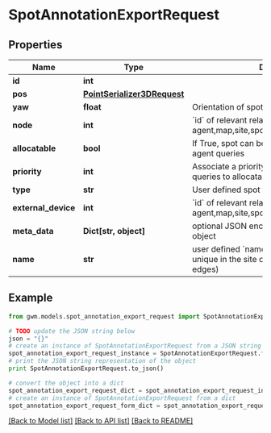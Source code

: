 # SpotAnnotationExportRequest


## Properties
Name | Type | Description | Notes
------------ | ------------- | ------------- | -------------
**id** | **int** |  | [optional] 
**pos** | [**PointSerializer3DRequest**](PointSerializer3DRequest.md) |  | 
**yaw** | **float** | Orientation of spot in radians | 
**node** | **int** | &#x60;id&#x60; of relevant related element eg: agent,map,site,spot,node,edge,external_device | [optional] 
**allocatable** | **bool** | If True, spot can be allocated in response to agent queries | [optional] 
**priority** | **int** | Associate a priority to the spot, e.g. for spot queries to allocatable spots | [optional] 
**type** | **str** | User defined spot type | [optional] 
**external_device** | **int** | &#x60;id&#x60; of relevant related element eg: agent,map,site,spot,node,edge,external_device | [optional] 
**meta_data** | **Dict[str, object]** | optional JSON encoded metadata for this object | [optional] 
**name** | **str** | user defined &#x60;name&#x60; of this object. Must be unique in the site or map (for nodes and edges) | [optional] 

## Example

```python
from gwm.models.spot_annotation_export_request import SpotAnnotationExportRequest

# TODO update the JSON string below
json = "{}"
# create an instance of SpotAnnotationExportRequest from a JSON string
spot_annotation_export_request_instance = SpotAnnotationExportRequest.from_json(json)
# print the JSON string representation of the object
print SpotAnnotationExportRequest.to_json()

# convert the object into a dict
spot_annotation_export_request_dict = spot_annotation_export_request_instance.to_dict()
# create an instance of SpotAnnotationExportRequest from a dict
spot_annotation_export_request_form_dict = spot_annotation_export_request.from_dict(spot_annotation_export_request_dict)
```
[[Back to Model list]](../README.md#documentation-for-models) [[Back to API list]](../README.md#documentation-for-api-endpoints) [[Back to README]](../README.md)


